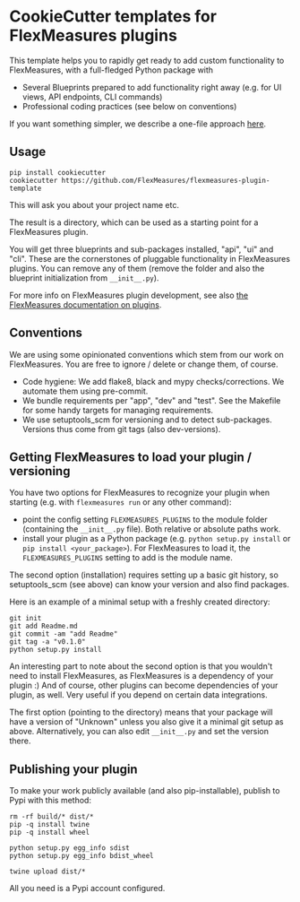 # CookieCutter templates for FlexMeasures plugins

This template helps you to rapidly get ready to add custom functionality to FlexMeasures, with a full-fledged Python package with

- Several Blueprints prepared to add functionality right away (e.g. for UI views, API endpoints, CLI commands)
- Professional coding practices (see below on conventions)

If you want something simpler, we describe a one-file approach [here](https://flexmeasures.readthedocs.io/en/latest/dev/plugins.html).


## Usage

```
pip install cookiecutter
cookiecutter https://github.com/FlexMeasures/flexmeasures-plugin-template
```

This will ask you about your project name etc.

The result is a directory, which can be used as a starting point for a FlexMeasures plugin.

You will get three blueprints and sub-packages installed, "api", "ui" and "cli". These are the cornerstones of pluggable functionality in FlexMeasures plugins.
You can remove any of them (remove the folder and also the blueprint initialization from `__init__.py`).  

For more info on FlexMeasures plugin development, see also [the FlexMeasures documentation on plugins](https://flexmeasures.readthedocs.io/en/latest/dev/plugins.html).


## Conventions

We are using some opinionated conventions which stem from our work on FlexMeasures. You are free to ignore / delete or change them, of course.

- Code hygiene: We add flake8, black and mypy checks/corrections. We automate them using pre-commit.
- We bundle requirements per "app", "dev" and "test". See the Makefile for some handy targets for managing requirements.
- We use setuptools_scm for versioning and to detect sub-packages. Versions thus come from git tags (also dev-versions).


## Getting FlexMeasures to load your plugin / versioning

You have two options for FlexMeasures to recognize your plugin when starting (e.g. with `flexmeasures run` or any other command):

- point the config setting `FLEXMEASURES_PLUGINS` to the module folder (containing the `__init__.py` file). Both relative or absolute paths work.
- install your plugin as a Python package (e.g. `python setup.py install` or `pip install <your_package>`). For FlexMeasures to load it, the `FLEXMEASURES_PLUGINS` setting to add is the module name.

The second option (installation) requires setting up a basic git history, so setuptools_scm (see above) can know your version and also find packages. 

Here is an example of a minimal setup with a freshly created directory:

```
git init
git add Readme.md
git commit -am "add Readme"
git tag -a "v0.1.0"
python setup.py install
```

An interesting part to note about the second option is that you wouldn't need to install FlexMeasures, as FlexMeasures is a dependency of your plugin :)
And of course, other plugins can become dependencies of your plugin, as well. Very useful if you depend on certain data integrations.

The first option (pointing to the directory) means that your package will have a version of "Unknown" unless you also give it a minimal git setup as above. Alternatively, you can also edit `__init__.py` and set the version there. 


## Publishing your plugin

To make your work publicly available (and also pip-installable), publish to Pypi with this method:

```
rm -rf build/* dist/*
pip -q install twine
pip -q install wheel

python setup.py egg_info sdist
python setup.py egg_info bdist_wheel

twine upload dist/*
```

All you need is a Pypi account configured.
